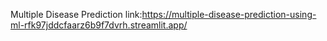 Multiple Disease Prediction link:https://multiple-disease-prediction-using-ml-rfk97jddcfaarz6b9f7dvrh.streamlit.app/
